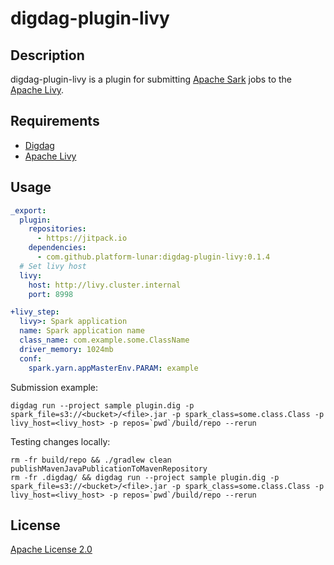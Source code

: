 # digdag-plugin-livy

## Description
digdag-plugin-livy is a plugin for submitting [Apache Sark](http://spark.apache.org/) jobs to 
the [Apache Livy](https://livy.incubator.apache.org/).

## Requirements

- [Digdag](https://www.digdag.io/)
- [Apache Livy](https://livy.incubator.apache.org/)

## Usage

```yaml
_export:
  plugin:
    repositories:
      - https://jitpack.io
    dependencies:
      - com.github.platform-lunar:digdag-plugin-livy:0.1.4
  # Set livy host
  livy:
    host: http://livy.cluster.internal
    port: 8998

+livy_step:
  livy>: Spark application
  name: Spark application name
  class_name: com.example.some.ClassName
  driver_memory: 1024mb
  conf:
    spark.yarn.appMasterEnv.PARAM: example
```

Submission example:

```
digdag run --project sample plugin.dig -p spark_file=s3://<bucket>/<file>.jar -p spark_class=some.class.Class -p livy_host=<livy_host> -p repos=`pwd`/build/repo --rerun
```

Testing changes locally:

```
rm -fr build/repo && ./gradlew clean publishMavenJavaPublicationToMavenRepository
rm -fr .digdag/ && digdag run --project sample plugin.dig -p spark_file=s3://<bucket>/<file>.jar -p spark_class=some.class.Class -p livy_host=<livy_host> -p repos=`pwd`/build/repo --rerun
```

## License

[Apache License 2.0](LICENSE)
